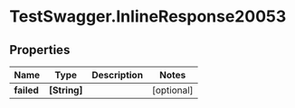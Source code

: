 # TestSwagger.InlineResponse20053

## Properties

Name | Type | Description | Notes
------------ | ------------- | ------------- | -------------
**failed** | **[String]** |  | [optional] 


